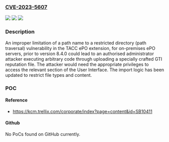 ### [CVE-2023-5607](https://cve.mitre.org/cgi-bin/cvename.cgi?name=CVE-2023-5607)
![](https://img.shields.io/static/v1?label=Product&message=Trellix%20Application%20and%20Change%20Control%20(TACC)&color=blue)
![](https://img.shields.io/static/v1?label=Version&message=%3D%20Prior%20to%20version%208.4.0%20&color=brighgreen)
![](https://img.shields.io/static/v1?label=Vulnerability&message=CWE-22%3A%20Improper%20limitation%20of%20a%20path%20name%20to%20a%20restricted%20directory%20(path%20traversal)&color=brighgreen)

### Description

An improper limitation of a path name to a restricted directory (path traversal) vulnerability in the TACC ePO extension, for on-premises ePO servers, prior to version 8.4.0 could lead to an authorised administrator attacker executing arbitrary code through uploading a specially crafted GTI reputation file. The attacker would need the appropriate privileges to access the relevant section of the User Interface. The import logic has been updated to restrict file types and content. 

### POC

#### Reference
- https://kcm.trellix.com/corporate/index?page=content&id=SB10411

#### Github
No PoCs found on GitHub currently.


